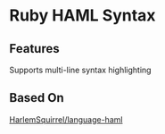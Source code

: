 # Ruby HAML Syntax

## Features
Supports multi-line syntax highlighting

## Based On
[HarlemSquirrel/language-haml](https://github.com/HarlemSquirrel/language-haml)